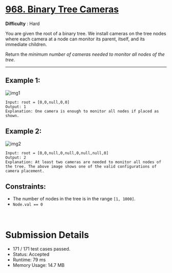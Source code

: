 # [968. Binary Tree Cameras](https://leetcode.com/problems/binary-tree-cameras/)

**Difficulty** : Hard

You are given the root of a binary tree. We install cameras on the tree nodes where each camera at a node can monitor its parent, itself, and its immediate children.

Return the _minimum number of cameras needed to monitor all nodes of the tree_.


---

## Example 1:

![img1](https://assets.leetcode.com/uploads/2018/12/29/bst_cameras_01.png)

```
Input: root = [0,0,null,0,0]
Output: 1
Explanation: One camera is enough to monitor all nodes if placed as shown.
```

## Example 2:

![img2](https://assets.leetcode.com/uploads/2018/12/29/bst_cameras_02.png)

```
Input: root = [0,0,null,0,null,0,null,null,0]
Output: 2
Explanation: At least two cameras are needed to monitor all nodes of the tree. The above image shows one of the valid configurations of camera placement.
```

## Constraints:

* The number of nodes in the tree is in the range `[1, 1000]`.
* `Node.val == 0`

<br>

# Submission Details

* 171 / 171 test cases passed.
* Status: Accepted
* Runtime: 79 ms
* Memory Usage: 14.7 MB